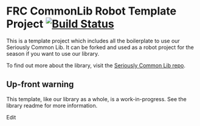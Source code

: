 # FRC CommonLib Robot Template Project [![Build Status](https://dev.azure.com/Team488/Team%20488%20Builds/_apis/build/status/Team488.FRCRobotTemplate?branchName=master)](https://dev.azure.com/Team488/Team%20488%20Builds/_build/latest?definitionId=3?branchName=master)

This is a template project which includes all the boilerplate to use our Seriously Common Lib. It can be forked and used as a robot project for the season if you want to use our library.

To find out more about the library, visit the [Seriously Common Lib repo](https://github.com/Team488/SeriouslyCommonLib).

## Up-front warning

This template, like our library as a whole, is a work-in-progress. See the library readme for more information.

Edit